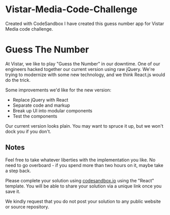 # Vistar-Media-Code-Challenge
Created with CodeSandbox
I have created this guess number app for Vistar Media code challenge.

# Guess The Number

At Vistar, we like to play "Guess the Number" in our downtime. One of our
engineers hacked together our current version using raw jQuery. We're
trying to modernize with some new technology, and we think React.js
would do the trick.

Some improvements we'd like for the new version:

* Replace jQuery with React
* Separate code and markup
* Break up UI into modular components
* Test the components

Our current version looks plain. You may want to spruce it up,
but we won't dock you if you don't.

## Notes

Feel free to take whatever liberties with the implementation you like. No need
to go overboard - if you spend more than two hours on it, maybe take a step
back.

Please complete your solution using [codesandbox.io](https://codesandbox.io)
using the "React" template. You will be able to share your solution via a unique
link once you save it.

We kindly request that you do not post your solution to any public website or
source repository.
